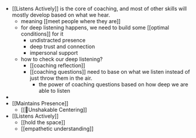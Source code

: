 - [[Listens Actively]] is the core of coaching, and most of other skills will mostly develop based on what we hear.
    - meaning [[meet people
where they are]]
    - for deep listening happens, we need to build some [[optimal conditions]] for it
        - undistracted presence
        - deep trust and connection
        - impersonal support
    - how to check our deep listening? 
        - [[coaching reflection]]
        - [[coaching questions]] need to base on what we listen instead of just throw them in the air.
            - the power of coaching questions based on how deep we are able to listen
- 
- [[Maintains Presence]]
    - [[🌱Unshakable Centering]]
- [[Listens Actively]]
    - [[hold the space]]
    - [[empathetic understanding]]

